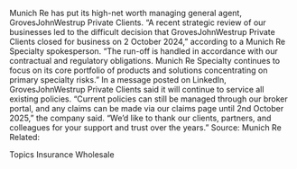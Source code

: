 Munich Re has put its high-net worth managing general agent, GrovesJohnWestrup Private Clients.
“A recent strategic review of our businesses led to the difficult decision that GrovesJohnWestrup Private Clients closed for business on 2 October 2024,” according to a Munich Re Specialty spokesperson. “The run-off is handled in accordance with our contractual and regulatory obligations. Munich Re Specialty continues to focus on its core portfolio of products and solutions concentrating on primary specialty risks.”
In a message posted on LinkedIn, GrovesJohnWestrup Private Clients said it will continue to service all existing policies.
“Current policies can still be managed through our broker portal, and any claims can be made via our claims page until 2nd October 2025,” the company said.
“We’d like to thank our clients, partners, and colleagues for your support and trust over the years.”
Source: Munich Re
Related:

Topics
Insurance Wholesale
